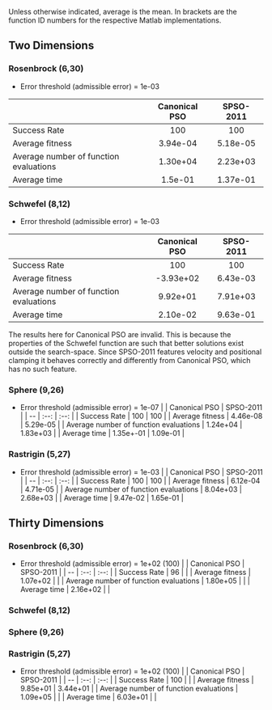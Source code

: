 Unless otherwise indicated, average is the mean. In brackets are the function
ID numbers for the respective Matlab implementations.

## Two Dimensions

### Rosenbrock (6,30)

* Error threshold (admissible error) = 1e-03

|                                        | Canonical PSO | SPSO-2011 |
| --                                     | :--:          | :--:      |
| Success Rate                           | 100           | 100       |
| Average fitness                        | 3.94e-04      | 5.18e-05  |
| Average number of function evaluations | 1.30e+04      | 2.23e+03  |
| Average time                           | 1.5e-01       | 1.37e-01  |

### Schwefel (8,12)

* Error threshold (admissible error) = 1e-03

|                                        | Canonical PSO | SPSO-2011 |
| --                                     | :--:          | :--:      |
| Success Rate                           | 100           | 100       |
| Average fitness                        | -3.93e+02     | 6.43e-03  |
| Average number of function evaluations | 9.92e+01      | 7.91e+03  |
| Average time                           | 2.10e-02      | 9.63e-01  |

The results here for Canonical PSO are invalid. This is because the properties
of the Schwefel function are such that better solutions exist outside the
search-space. Since SPSO-2011 features velocity and positional clamping it
behaves correctly and differently from Canonical PSO, which has no such feature.

### Sphere (9,26)

* Error threshold (admissible error) = 1e-07
|                                        | Canonical PSO | SPSO-2011 |
| --                                     | :--:          | :--:      |
| Success Rate                           | 100           | 100       |
| Average fitness                        | 4.46e-08      | 5.29e-05  |
| Average number of function evaluations | 1.24e+04      | 1.83e+03  |
| Average time                           | 1.35e+-01     | 1.09e-01  |



### Rastrigin (5,27)

* Error threshold (admissible error) = 1e-03
|                                        | Canonical PSO | SPSO-2011 |
| --                                     | :--:          | :--:      |
| Success Rate                           | 100           | 100       |
| Average fitness                        | 6.12e-04      | 4.71e-05  |
| Average number of function evaluations | 8.04e+03      | 2.68e+03  |
| Average time                           | 9.47e-02      | 1.65e-01  |

## Thirty Dimensions

### Rosenbrock (6,30)

* Error threshold (admissible error) = 1e+02 (100)
|                                        | Canonical PSO | SPSO-2011 |
| --                                     | :--:          | :--:      |
| Success Rate                           | 96 | |
| Average fitness                        | 1.07e+02 | |
| Average number of function evaluations | 1.80e+05 | |
| Average time                           | 2.16e+02 | |

### Schwefel (8,12)

### Sphere (9,26)

### Rastrigin (5,27)

* Error threshold (admissible error) = 1e+02 (100)
|                                        | Canonical PSO | SPSO-2011 |
| --                                     | :--:          | :--:      |
| Success Rate                           | 100 | |
| Average fitness                        | 9.85e+01 | 3.44e+01 |
| Average number of function evaluations | 1.09e+05 | |
| Average time                           | 6.03e+01 | |




